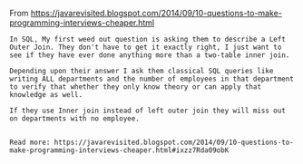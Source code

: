 

From https://javarevisited.blogspot.com/2014/09/10-questions-to-make-programming-interviews-cheaper.html


    In SQL, My first weed out question is asking them to describe a Left Outer Join. They don't have to get it exactly right, I just want to see if they have ever done anything more than a two-table inner join.

    Depending upon their answer I ask them classical SQL queries like writing ALL departments and the number of employees in that department to verify that whether they only know theory or can apply that knowledge as well. 

    If they use Inner join instead of left outer join they will miss out on departments with no employee.


    Read more: https://javarevisited.blogspot.com/2014/09/10-questions-to-make-programming-interviews-cheaper.html#ixzz7Rda09obK

